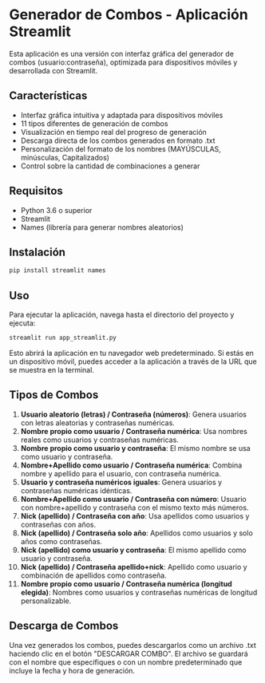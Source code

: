 # Generador de Combos - Aplicación Streamlit

Esta aplicación es una versión con interfaz gráfica del generador de combos (usuario:contraseña), optimizada para dispositivos móviles y desarrollada con Streamlit.

## Características

- Interfaz gráfica intuitiva y adaptada para dispositivos móviles
- 11 tipos diferentes de generación de combos
- Visualización en tiempo real del progreso de generación
- Descarga directa de los combos generados en formato .txt
- Personalización del formato de los nombres (MAYÚSCULAS, minúsculas, Capitalizados)
- Control sobre la cantidad de combinaciones a generar

## Requisitos

- Python 3.6 o superior
- Streamlit
- Names (librería para generar nombres aleatorios)

## Instalación

```bash
pip install streamlit names
```

## Uso

Para ejecutar la aplicación, navega hasta el directorio del proyecto y ejecuta:

```bash
streamlit run app_streamlit.py
```

Esto abrirá la aplicación en tu navegador web predeterminado. Si estás en un dispositivo móvil, puedes acceder a la aplicación a través de la URL que se muestra en la terminal.

## Tipos de Combos

1. **Usuario aleatorio (letras) / Contraseña (números)**: Genera usuarios con letras aleatorias y contraseñas numéricas.
2. **Nombre propio como usuario / Contraseña numérica**: Usa nombres reales como usuarios y contraseñas numéricas.
3. **Nombre propio como usuario y contraseña**: El mismo nombre se usa como usuario y contraseña.
4. **Nombre+Apellido como usuario / Contraseña numérica**: Combina nombre y apellido para el usuario, con contraseña numérica.
5. **Usuario y contraseña numéricos iguales**: Genera usuarios y contraseñas numéricas idénticas.
6. **Nombre+Apellido como usuario / Contraseña con número**: Usuario con nombre+apellido y contraseña con el mismo texto más números.
7. **Nick (apellido) / Contraseña con año**: Usa apellidos como usuarios y contraseñas con años.
8. **Nick (apellido) / Contraseña solo año**: Apellidos como usuarios y solo años como contraseñas.
9. **Nick (apellido) como usuario y contraseña**: El mismo apellido como usuario y contraseña.
10. **Nick (apellido) / Contraseña apellido+nick**: Apellido como usuario y combinación de apellidos como contraseña.
11. **Nombre propio como usuario / Contraseña numérica (longitud elegida)**: Nombres como usuarios y contraseñas numéricas de longitud personalizable.

## Descarga de Combos

Una vez generados los combos, puedes descargarlos como un archivo .txt haciendo clic en el botón "DESCARGAR COMBO". El archivo se guardará con el nombre que especifiques o con un nombre predeterminado que incluye la fecha y hora de generación.